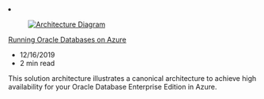<!-- This file is automatically generated by build/architectures/build_index.py. Any updates will be lost. -->

<!-- markdownlint-disable MD033 -->

<li class="grid-item item-column" data-categories="Databases Management and Governance ">
<article class="card">
    <div class="card-header has-margin-bottom-none" aria-hidden="true">
        <figure class="image diagram has-height-175 has-overflow-hidden level">
            <a href="/azure/architecture/solution-ideas/articles/reference-architecture-for-oracle-database-on-azure"><img src="/azure/architecture/browse/thumbs/reference-architecture-for-oracle-database-on-azure.png" class="diagram" alt="Architecture Diagram" data-linktype="relative-path"></a>
        </figure>
    </div>
    <div class="card-content">
        <a class="card-content-title has-margin-top-none" href="/azure/architecture/solution-ideas/articles/reference-architecture-for-oracle-database-on-azure">
            <p>Running Oracle Databases on Azure</p>
        </a>
        <ul class="card-content-metadata">
            <li>12/16/2019</li>
            <li>2 min read</li>
        </ul>
        <p class="card-content-description">This solution architecture illustrates a canonical architecture to achieve high availability for your Oracle Database Enterprise Edition in Azure.</p>
        <div class="bottom-to-top-fade is-hidden-mobile"></div>
    </div>
</article>
</li>
